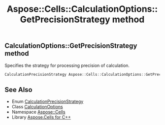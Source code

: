 ﻿---
title: Aspose::Cells::CalculationOptions::GetPrecisionStrategy method
linktitle: GetPrecisionStrategy
second_title: Aspose.Cells for C++ API Reference
description: 'Aspose::Cells::CalculationOptions::GetPrecisionStrategy method. Specifies the strategy for processing precision of calculation in C++.'
type: docs
weight: 1400
url: /cpp/aspose.cells/calculationoptions/getprecisionstrategy/
---
## CalculationOptions::GetPrecisionStrategy method


Specifies the strategy for processing precision of calculation.

```cpp
CalculationPrecisionStrategy Aspose::Cells::CalculationOptions::GetPrecisionStrategy()
```

## See Also

* Enum [CalculationPrecisionStrategy](../../calculationprecisionstrategy/)
* Class [CalculationOptions](../)
* Namespace [Aspose::Cells](../../)
* Library [Aspose.Cells for C++](../../../)
